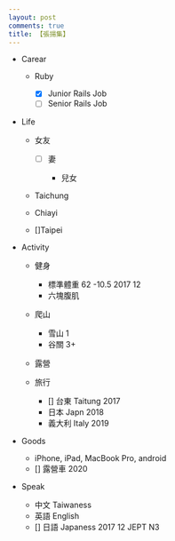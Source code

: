```yaml
---
layout: post
comments: true
title: 【張揚集】
---
```


- Carear

  - Ruby

    - [x] Junior Rails Job
    - [ ] Senior Rails Job

- Life

  - 女友

    - [ ] 妻

      - 兒女

  - Taichung
  - Chiayi
  - []Taipei

- Activity

  - 健身

    - 標準體重 62 -10.5 2017 12
    - 六塊腹肌

  - 爬山

    - 雪山 1
    - 谷關 3+

  - 露營
  - 旅行

    - [] 台東 Taitung 2017
    - 日本 Japn 2018
    - 義大利 Italy 2019

- Goods

  - iPhone, iPad, MacBook Pro, android
  - [] 露營車 2020

- Speak

  - 中文 Taiwaness
  - 英語 English
  - [] 日語 Japaness 2017 12 JEPT N3
